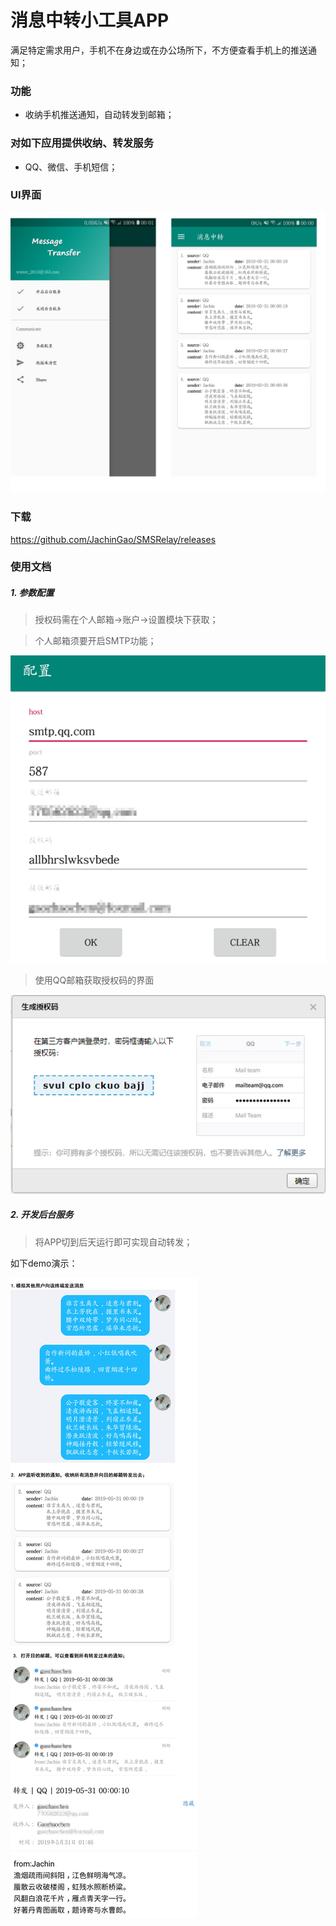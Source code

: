 # 消息中转小工具APP


满足特定需求用户，手机不在身边或在办公场所下，不方便查看手机上的推送通知；


### 功能
* 收纳手机推送通知，自动转发到邮箱；


### 对如下应用提供收纳、转发服务
* QQ、微信、手机短信；


### UI界面
![Image text](https://github.com/JachinGao/SMSRelay/blob/master/picture/UI.png)


### 下载

https://github.com/JachinGao/SMSRelay/releases


### 使用文档

##### 1. 参数配置

> 授权码需在个人邮箱->账户->设置模块下获取；

> 个人邮箱须要开启SMTP功能；

![Image text](https://github.com/JachinGao/SMSRelay/blob/master/picture/config.png)


> 使用QQ邮箱获取授权码的界面

![Image text](https://github.com/JachinGao/SMSRelay/blob/master/picture/code.PNG)

##### 2. 开发后台服务
>将APP切到后天运行即可实现自动转发；

如下demo演示：

![Image text](https://github.com/JachinGao/SMSRelay/blob/master/picture/display_3.png)